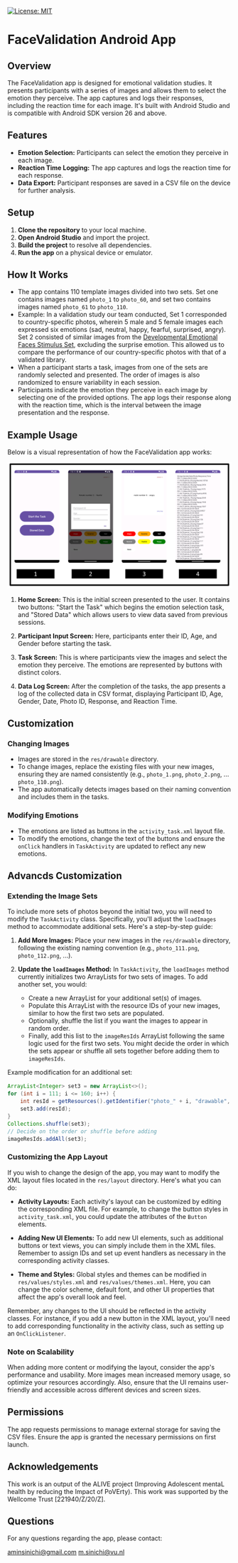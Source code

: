 [![License: MIT](https://img.shields.io/badge/License-MIT-yellow.svg)](https://opensource.org/licenses/MIT)

# FaceValidation Android App

## Overview

The FaceValidation app is designed for emotional validation studies. It presents participants with a series of images and allows them to select the emotion they perceive. The app captures and logs their responses, including the reaction time for each image. It's built with Android Studio and is compatible with Android SDK version 26 and above.

## Features

- **Emotion Selection:** Participants can select the emotion they perceive in each image.
- **Reaction Time Logging:** The app captures and logs the reaction time for each response.
- **Data Export:** Participant responses are saved in a CSV file on the device for further analysis.

## Setup

1. **Clone the repository** to your local machine.
2. **Open Android Studio** and import the project.
3. **Build the project** to resolve all dependencies.
4. **Run the app** on a physical device or emulator.

## How It Works

- The app contains 110 template images divided into two sets. Set one contains images named `photo_1` to `photo_60`, and set two contains images named `photo_61` to `photo_110`.
- Example: In a validation study our team conducted, Set 1 corresponded to country-specific photos, wherein 5 male and 5 female images each expressed six emotions (sad, neutral, happy, fearful, surprised, angry). Set 2 consisted of similar images from the [Developmental Emotional Faces Stimulus Set](https://www.ncbi.nlm.nih.gov/pmc/articles/PMC5173446/), excluding the surprise emotion. This allowed us to compare the performance of our country-specific photos with that of a validated library.
- When a participant starts a task, images from one of the sets are randomly selected and presented. The order of images is also randomized to ensure variability in each session.
- Participants indicate the emotion they perceive in each image by selecting one of the provided options. The app logs their response along with the reaction time, which is the interval between the image presentation and the response.

## Example Usage

Below is a visual representation of how the FaceValidation app works:

![FaceValidation App Workflow](https://github.com/Aminsinichi/FaceValidation/blob/main/docs/img/example.png)

1. **Home Screen:** This is the initial screen presented to the user. It contains two buttons: "Start the Task" which begins the emotion selection task, and "Stored Data" which allows users to view data saved from previous sessions.

2. **Participant Input Screen:** Here, participants enter their ID, Age, and Gender before starting the task.

3. **Task Screen:** This is where participants view the images and select the emotion they perceive. The emotions are represented by buttons with distinct colors.

4. **Data Log Screen:** After the completion of the tasks, the app presents a log of the collected data in CSV format, displaying Participant ID, Age, Gender, Date, Photo ID, Response, and Reaction Time.

## Customization

### Changing Images

- Images are stored in the `res/drawable` directory.
- To change images, replace the existing files with your new images, ensuring they are named consistently (e.g., `photo_1.png`, `photo_2.png`, ... `photo_110.png`).
- The app automatically detects images based on their naming convention and includes them in the tasks.

### Modifying Emotions

- The emotions are listed as buttons in the `activity_task.xml` layout file.
- To modify the emotions, change the text of the buttons and ensure the `onClick` handlers in `TaskActivity` are updated to reflect any new emotions.

## Advancds Customization

### Extending the Image Sets

To include more sets of photos beyond the initial two, you will need to modify the `TaskActivity` class. Specifically, you'll adjust the `loadImages` method to accommodate additional sets. Here's a step-by-step guide:

1. **Add More Images:** Place your new images in the `res/drawable` directory, following the existing naming convention (e.g., `photo_111.png`, `photo_112.png`, ...).

2. **Update the `loadImages` Method:** In `TaskActivity`, the `loadImages` method currently initializes two ArrayLists for two sets of images. To add another set, you would:

   - Create a new ArrayList for your additional set(s) of images.
   - Populate this ArrayList with the resource IDs of your new images, similar to how the first two sets are populated.
   - Optionally, shuffle the list if you want the images to appear in random order.
   - Finally, add this list to the `imageResIds` ArrayList following the same logic used for the first two sets. You might decide the order in which the sets appear or shuffle all sets together before adding them to `imageResIds`.

Example modification for an additional set:

```java
ArrayList<Integer> set3 = new ArrayList<>();
for (int i = 111; i <= 160; i++) {
    int resId = getResources().getIdentifier("photo_" + i, "drawable", getPackageName());
    set3.add(resId);
}
Collections.shuffle(set3);
// Decide on the order or shuffle before adding
imageResIds.addAll(set3);
```

### Customizing the App Layout

If you wish to change the design of the app, you may want to modify the XML layout files located in the `res/layout` directory. Here's what you can do:

- **Activity Layouts:** Each activity's layout can be customized by editing the corresponding XML file. For example, to change the button styles in `activity_task.xml`, you could update the attributes of the `Button` elements.
  
- **Adding New UI Elements:** To add new UI elements, such as additional buttons or text views, you can simply include them in the XML files. Remember to assign IDs and set up event handlers as necessary in the corresponding activity classes.

- **Theme and Styles:** Global styles and themes can be modified in `res/values/styles.xml` and `res/values/themes.xml`. Here, you can change the color scheme, default font, and other UI properties that affect the app's overall look and feel.

Remember, any changes to the UI should be reflected in the activity classes. For instance, if you add a new button in the XML layout, you'll need to add corresponding functionality in the activity class, such as setting up an `OnClickListener`.

### Note on Scalability

When adding more content or modifying the layout, consider the app's performance and usability. More images mean increased memory usage, so optimize your resources accordingly. Also, ensure that the UI remains user-friendly and accessible across different devices and screen sizes.

## Permissions

The app requests permissions to manage external storage for saving the CSV files. Ensure the app is granted the necessary permissions on first launch.

## Acknowledgements

This work is an output of the ALIVE project (Improving Adolescent mentaL health by reducing the Impact of PoVErty). This work was supported by the Wellcome Trust [221940/Z/20/Z].

## Questions

For any questions regarding the app, please contact:

<aminsinichi@gmail.com>
<m.sinichi@vu.nl>
